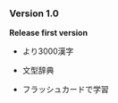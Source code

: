 <!-- 24b9eea 1457389068000 -->

### Version 1.0

**Release first version**

-	より3000漢字

- 文型辞典

-	フラッシュカードで学習
